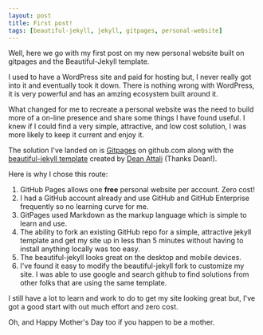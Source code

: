 ```yaml
---
layout: post
title: First post!
tags: [beautiful-jekyll, jekyll, gitpages, personal-website]
---
```


Well, here we go with my first post on my new personal website built on gitpages and the Beautiful-Jekyll template.

I used to have a WordPress site and paid for hosting but, I never really got into it and eventually took it down.  There is nothing wrong with WordPress, it is very powerful and has an amzing ecosystem built around it.

What changed for me to recreate a personal website was the need to build more of a on-line presence and share some things I have found useful.  I knew if I could find a very simple, attractive, and low cost solution, I was more likely to keep it current and enjoy it.

The solution I've landed on is [Gitpages](https://pages.github.com/) on github.com along with the [beautiful-jekyll template](https://github.com/daattali/beautiful-jekyll) created by [Dean Attali](http://deanattali.com/) (Thanks Dean!).

Here is why I chose this route:
1. GitHub Pages allows one **free** personal website per account. Zero cost!
2. I had a GitHub account already and use GitHub and GitHub Enterprise frequently so no learning curve for me.
3. GitPages used Markdown as the markup language which is simple to learn and use.
4. The ability to fork an existing GitHub repo for a simple, attractive jekyll template and get my site up in less than 5 minutes without having to install anything locally was too easy.
5. The beautiful-jekyll looks great on the desktop and mobile devices.
6. I've found it easy to modify the beautiful-jekyll fork to customize my site.  I was able to use google and search github to find solutions from other folks that are using the same template.

I still have a lot to learn and work to do to get my site looking great but, I've got a good start with out much effort and zero cost.

Oh, and Happy Mother's Day too if you happen to be a mother.
